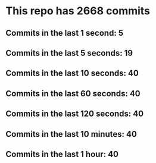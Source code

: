 # This repo has 2668 commits

## Commits in the last 1 second: 5
## Commits in the last 5 seconds: 19
## Commits in the last 10 seconds: 40
## Commits in the last 60 seconds: 40
## Commits in the last 120 seconds: 40
## Commits in the last 10 minutes: 40
## Commits in the last 1 hour: 40
